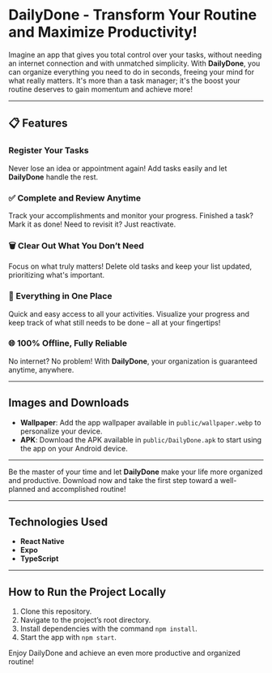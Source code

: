 # DailyDone - Transform Your Routine and Maximize Productivity!

Imagine an app that gives you total control over your tasks, without needing an internet connection and with unmatched simplicity. With **DailyDone**, you can organize everything you need to do in seconds, freeing your mind for what really matters. It's more than a task manager; it's the boost your routine deserves to gain momentum and achieve more!

---

## 📋 Features

### Register Your Tasks

Never lose an idea or appointment again! Add tasks easily and let **DailyDone** handle the rest.

### ✅ Complete and Review Anytime

Track your accomplishments and monitor your progress. Finished a task? Mark it as done! Need to revisit it? Just reactivate.

### 🗑️ Clear Out What You Don’t Need

Focus on what truly matters! Delete old tasks and keep your list updated, prioritizing what's important.

### 👀 Everything in One Place

Quick and easy access to all your activities. Visualize your progress and keep track of what still needs to be done – all at your fingertips!

### 🌐 100% Offline, Fully Reliable

No internet? No problem! With **DailyDone**, your organization is guaranteed anytime, anywhere.

---

## Images and Downloads

- **Wallpaper**: Add the app wallpaper available in `public/wallpaper.webp` to personalize your device.
- **APK**: Download the APK available in `public/DailyDone.apk` to start using the app on your Android device.

---

Be the master of your time and let **DailyDone** make your life more organized and productive. Download now and take the first step toward a well-planned and accomplished routine!

---

## Technologies Used

- **React Native**
- **Expo**
- **TypeScript**

---

## How to Run the Project Locally

1. Clone this repository.
2. Navigate to the project’s root directory.
3. Install dependencies with the command `npm install`.
4. Start the app with `npm start`.

Enjoy DailyDone and achieve an even more productive and organized routine!
